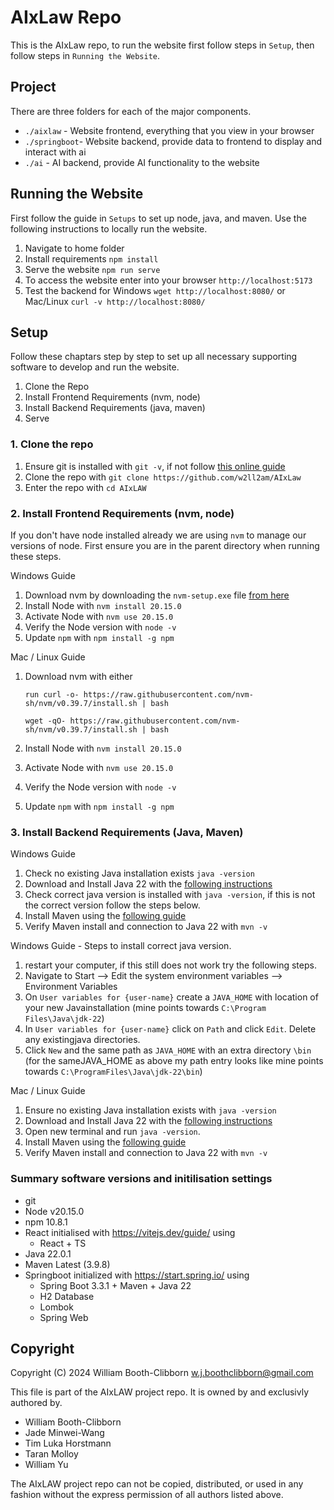# AIxLaw Repo

This is the AIxLaw repo, to run the website first follow steps in `Setup`, then follow steps in `Running the Website`.

## Project

There are three folders for each of the major components. 

* `./aixlaw` - Website frontend, everything that you view in your browser
* `./springboot`- Website backend, provide data to frontend to display and interact with ai
* `./ai` - AI backend, provide AI functionality to the website

## Running the Website

First follow the guide in `Setups` to set up node, java, and maven. Use the following instructions to locally run the website.

1. Navigate to home folder
2. Install requirements `npm install`
4. Serve the website `npm run serve`
5. To access the website enter into your browser `http://localhost:5173`
6. Test the backend for Windows `wget http://localhost:8080/` or Mac/Linux `curl -v http://localhost:8080/`

## Setup 

Follow these chaptars step by step to set up all necessary supporting software to develop and run the website.

1. Clone the Repo
2. Install Frontend Requirements (nvm, node)
3. Install Backend Requirements (java, maven)
4. Serve

### 1. Clone the repo

1. Ensure git is installed with `git -v`, if not follow [this online guide](https://github.com/git-guides/install-git)
2. Clone the repo with `git clone https://github.com/w2ll2am/AIxLaw`
3. Enter the repo with `cd AIxLAW`

### 2. Install Frontend Requirements (nvm, node)

If you don't have node installed already we are using `nvm` to manage our versions of node. First ensure you are in the parent directory when running these steps. 

Windows Guide

1. Download nvm by downloading the `nvm-setup.exe` file [from here](https://github.com/coreybutler/nvm-windows/releases)
2. Install Node with `nvm install 20.15.0`
3. Activate Node with `nvm use 20.15.0`
4. Verify the Node version with `node -v`
5. Update `npm` with `npm install -g npm`

Mac / Linux Guide

1. Download nvm with either

    ```run curl -o- https://raw.githubusercontent.com/nvm-sh/nvm/v0.39.7/install.sh | bash```

    ```wget -qO- https://raw.githubusercontent.com/nvm-sh/nvm/v0.39.7/install.sh | bash```

2. Install Node with `nvm install 20.15.0`
3. Activate Node with `nvm use 20.15.0`
4. Verify the Node version with `node -v`
5. Update `npm` with `npm install -g npm`

### 3. Install Backend Requirements (Java, Maven)

Windows Guide

1. Check no existing Java installation exists `java -version` 
2. Download and Install Java 22 with the [following instructions](https://www.oracle.com/java/technologies/downloads/#jdk22-windows)
3. Check correct java version is installed with `java -version`, if this is not the correct version follow the steps below. 
4. Install Maven using the [following guide](https://www.baeldung.com/install-maven-on-windows-linux-mac)
5. Verify Maven install and connection to Java 22 with `mvn -v`

Windows Guide - Steps to install correct java version.

1. restart your computer, if this still does not work try the following steps.
2. Navigate to Start --> Edit the system environment variables --> Environment Variables
3. On `User variables for {user-name}` create a `JAVA_HOME` with location of your new Javainstallation (mine points towards `C:\Program Files\Java\jdk-22`)
4. In `User variables for {user-name}` click on `Path` and click `Edit`. Delete any existingjava directories. 
5. Click `New` and the same path as `JAVA_HOME` with an extra directory `\bin` (for the sameJAVA_HOME as above my path entry looks like mine points towards `C:\ProgramFiles\Java\jdk-22\bin`)

Mac / Linux Guide

1. Ensure no existing Java installation exists with `java -version` 
2. Download and Install Java 22 with the [following instructions](https://www.oracle.com/java/technologies/downloads/#jdk22-windows)
3. Open new terminal and run `java -version`.
4. Install Maven using the [following guide](https://www.baeldung.com/install-maven-on-windows-linux-mac)
5. Verify Maven install and connection to Java 22 with `mvn -v`

### Summary software versions and initilisation settings

* git 
* Node v20.15.0
* npm 10.8.1
* React initialised with https://vitejs.dev/guide/ using 
    - React + TS
* Java 22.0.1
* Maven Latest (3.9.8)
* Springboot initialized with https://start.spring.io/ using 
    - Spring Boot 3.3.1 + Maven + Java 22
    - H2 Database
    - Lombok
    - Spring Web

## Copyright

 Copyright (C) 2024 William Booth-Clibborn w.j.boothclibborn@gmail.com
 
 This file is part of the AIxLAW project repo. It is owned by and exclusivly authored by.

 * William Booth-Clibborn
 * Jade Minwei-Wang
 * Tim Luka Horstmann
 * Taran Molloy
 * William Yu
 
 The AIxLAW project repo can not be copied, distributed, or used in any fashion without the express
 permission of all authors listed above.
